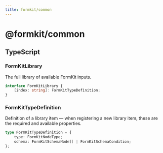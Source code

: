 ```yaml
---
title: formkit/common
---
```


# @formkit/common


## TypeScript

### FormKitLibrary

The full library of available FormKit inputs.


```typescript
interface FormKitLibrary {
    [index: string]: FormKitTypeDefinition;
}
```

### FormKitTypeDefinition

Definition of a library item — when registering a new library item, these are the required and available properties.


```typescript
type FormKitTypeDefinition = {
    type: FormKitNodeType;
    schema: FormKitSchemaNode[] | FormKitSchemaCondition;
};
```